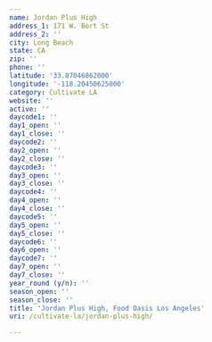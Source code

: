 ```yaml
---
name: Jordan Plus High
address_1: 171 W. Bort St
address_2: ''
city: Long Beach
state: CA
zip: ''
phone: ''
latitude: '33.87046862000'
longitude: '-118.20450625000'
category: Cultivate LA
website: ''
active: ''
daycode1: ''
day1_open: ''
day1_close: ''
daycode2: ''
day2_open: ''
day2_close: ''
daycode3: ''
day3_open: ''
day3_close: ''
daycode4: ''
day4_open: ''
day4_close: ''
daycode5: ''
day5_open: ''
day5_close: ''
daycode6: ''
day6_open: ''
daycode7: ''
day7_open: ''
day7_close: ''
year_round (y/n): ''
season_open: ''
season_close: ''
title: 'Jordan Plus High, Food Oasis Los Angeles'
uri: /cultivate-la/jordan-plus-high/

---
```

